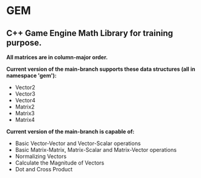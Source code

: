 # GEM

## C++ Game Engine Math Library for training purpose.

**All matrices are in column-major order.**

**Current version of the main-branch supports these data structures (all in namespace 'gem'):**
- Vector2
- Vector3
- Vector4
- Matrix2
- Matrix3
- Matrix4

**Current version of the main-branch is capable of:**
- Basic Vector-Vector and Vector-Scalar operations
- Basic Matrix-Matrix, Matrix-Scalar and Matrix-Vector operations
- Normalizing Vectors
- Calculate the Magnitude of Vectors
- Dot and Cross Product
